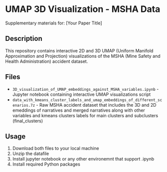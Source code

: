 # UMAP 3D Visualization - MSHA Data

Supplementary materials for: [Your Paper Title]

## Description
This repository contains interactive 2D and 3D UMAP (Uniform Manifold Approximation and Projection) visualizations of the MSHA (Mine Safety and Health Administration) accident dataset.

## Files
- `3D_visualization_of_UMAP_embeddings_against_MSHA_variables.ipynb` - Jupyter notebook containing interactive UMAP visualizations script
- `data_with_kmeans_cluster_labels_and_umap_embeddings_of_different_scenarios.7z` - Raw MSHA accident dataset that includes the 3D and 2D emeddings of narratives and merged narratives along with other variables and kmeans clusters labels for main clusters and subclusters (final_clusters) 

## Usage
1. Download both files to your local machine
2. Unzip the datafile
3. Install jupyter notebook or any other environemnt that support .ipynb
4. Install required Python packages
